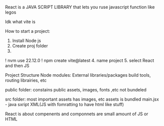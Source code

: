 React is a JAVA SCRIPT LIBRARY that lets you ruse javascript function like legos

Idk what vite is

How to start a project:

1. Install Node js
2. Create proj folder
3. 
! nvm use 22.12.0
! npm create vite@latest
4. name project
5. select React and then JS

Project Structure
Node modules:
External libraries/packages
build tools, routing librairies, etc

public folder:
constains public assets, images, fonts ,etc
not bundeled

src folder:
most important
assets has images, etc
assets is bundled
main.jsx - java sxript XML(JS with fomratting to have html like stuff)


React is about compenents and componnets are small amount of JS or HTML